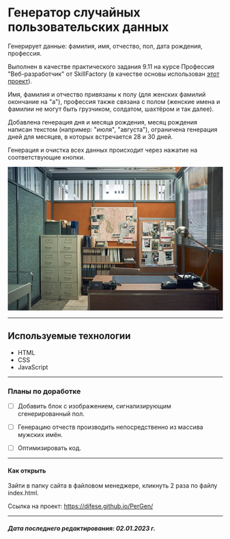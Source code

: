 # Генератор случайных пользовательских данных

Генерирует данные: фамилия, имя, отчество, пол, дата рождения, профессия.

Выполнен в качестве практического задания 9.11 на курсе Профессия "Веб-разработчик" от SkillFactory (в качестве основы использован [этот проект](https://github.com/SkillfactoryCoding/php/tree/master/bjs/10_function_object)).

Имя, фамилия и отчество привязаны к полу (для женских фамилий окончание на "а"), профессия также связана с полом (женские имена и фамилии не могут быть грузчиком, солдатом, шахтёром и так далее).

Добавлена генерация дня и месяца рождения, месяц рождения написан текстом (например: "июля", "августа"), ограничена генерация дней для месяцев, в которых встречается 28 и 30 дней.

Генерация и очистка всех данных происходит через нажатие на соответствующие кнопки.

[![number](./images/pergen.jpg "Ссылка на проект")](https://difese.github.io/PerGen/)

***

## Используемые технологии

* HTML
* CSS
* JavaScript

***

### Планы по доработке

* [ ] Добавить блок с изображением, сигнализирующим сгенерированный пол.

* [ ] Генерацию отчеств производить непосредственно из массива мужских имён.

* [ ] Оптимизировать код.

***

#### Как открыть

Зайти в папку сайта в файловом менеджере, кликнуть 2 раза по файлу index.html.

Ссылка на проект: <https://difese.github.io/PerGen/>

***

##### *Дата последнего редактирования: 02.01.2023 г.*
